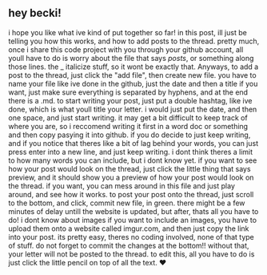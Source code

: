 ## hey becki!
i hope you like what ive kind of put together so far! in this post, ill just be telling you how this works, and how to add posts to the thread. 
pretty much, once i share this code project with you through your github account, all youll have to do is worry about the file that says _posts_, or something along those lines. the _ italicize stuff, so it wont be exactly that. Anyways, to add a post to the thread, just click the "add file", then create new file. 
you have to name your file like ive done in the github, just the date and then a title if you want, just make sure everything is separated by hyphens, and at the end there is a .md. to start writing your post, just put a double hashtag, like ive done, which is what youll title your letter. i would just put the date,
and then one space, and just start writing. it may get a bit difficult to keep track of where you are, so i reccomend writing it first in a word doc or something and then copy pasying it into github. 
if you do decide to just keep writing, and if you notice that theres like a bit of lag behind your words, you can just press enter into a new line, and just keep writing. i dont think theres a limit to how many words you can include, but i dont know yet.
if you want to see how your post would look on the thread, just click the little thing that says preview, and it should show you a preview of how your post would look on the thread. 
if you want, you can mess around in this file and just play around, and see how it works. to post your post onto the thread, just scroll to the bottom, and click,
commit new file, in green. there might be a few minutes of delay untill the website is updated, but after, thats all you have to do! i dont know about images
if you want to include an images, you have to upload them onto a website called imgur.com, and then just copy the link into your post. its pretty easy, theres no 
coding involved, none of that type of stuff. 
do not forget to commit the changes at the bottom!! without that, your letter will not be posted to the thread. to edit this, all you have to do is just click the little pencil on top of all the text. 
❤️
